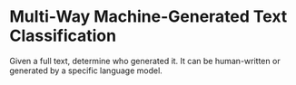 # Multi-Way Machine-Generated Text Classification
Given a full text, determine who generated it. It can be human-written or generated by a specific language model.
